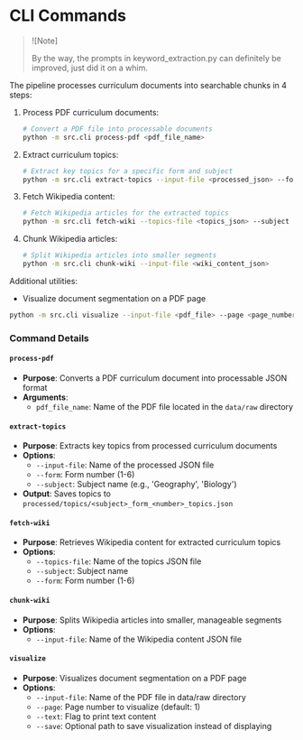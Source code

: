 # CLI Commands

> ![Note]
>
> By the way, the prompts in keyword_extraction.py can definitely be improved, just did it on a whim.

The pipeline processes curriculum documents into searchable chunks in 4 steps:

1. Process PDF curriculum documents:

   ```bash
   # Convert a PDF file into processable documents
   python -m src.cli process-pdf <pdf_file_name>
   ```

2. Extract curriculum topics:

   ```bash
   # Extract key topics for a specific form and subject
   python -m src.cli extract-topics --input-file <processed_json> --form <1-6> --subject <subject_name>
   ```

3. Fetch Wikipedia content:

   ```bash
   # Fetch Wikipedia articles for the extracted topics
   python -m src.cli fetch-wiki --topics-file <topics_json> --subject <subject_name> --form <1-6>
   ```

4. Chunk Wikipedia articles:
   ```bash
   # Split Wikipedia articles into smaller segments
   python -m src.cli chunk-wiki --input-file <wiki_content_json>
   ```

Additional utilities:

- Visualize document segmentation on a PDF page

```bash
python -m src.cli visualize --input-file <pdf_file> --page <page_number> [--text] [--save <output_file>]
```

### Command Details

#### `process-pdf`

- **Purpose**: Converts a PDF curriculum document into processable JSON format
- **Arguments**:
  - `pdf_file_name`: Name of the PDF file located in the `data/raw` directory

#### `extract-topics`

- **Purpose**: Extracts key topics from processed curriculum documents
- **Options**:
  - `--input-file`: Name of the processed JSON file
  - `--form`: Form number (1-6)
  - `--subject`: Subject name (e.g., 'Geography', 'Biology')
- **Output**: Saves topics to `processed/topics/<subject>_form_<number>_topics.json`

#### `fetch-wiki`

- **Purpose**: Retrieves Wikipedia content for extracted curriculum topics
- **Options**:
  - `--topics-file`: Name of the topics JSON file
  - `--subject`: Subject name
  - `--form`: Form number (1-6)

#### `chunk-wiki`

- **Purpose**: Splits Wikipedia articles into smaller, manageable segments
- **Options**:
  - `--input-file`: Name of the Wikipedia content JSON file

#### `visualize`

- **Purpose**: Visualizes document segmentation on a PDF page
- **Options**:
  - `--input-file`: Name of the PDF file in data/raw directory
  - `--page`: Page number to visualize (default: 1)
  - `--text`: Flag to print text content
  - `--save`: Optional path to save visualization instead of displaying
